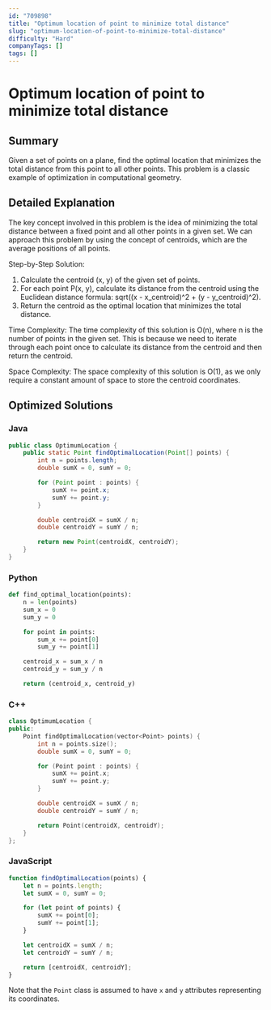 ```yaml
---
id: "709898"
title: "Optimum location of point to minimize total distance"
slug: "optimum-location-of-point-to-minimize-total-distance"
difficulty: "Hard"
companyTags: []
tags: []
---
```


**Optimum location of point to minimize total distance**
=====================================================

## Summary
Given a set of points on a plane, find the optimal location that minimizes the total distance from this point to all other points. This problem is a classic example of optimization in computational geometry.

## Detailed Explanation
The key concept involved in this problem is the idea of minimizing the total distance between a fixed point and all other points in a given set. We can approach this problem by using the concept of centroids, which are the average positions of all points.

Step-by-Step Solution:
1. Calculate the centroid (x, y) of the given set of points.
2. For each point P(x, y), calculate its distance from the centroid using the Euclidean distance formula: sqrt((x - x_centroid)^2 + (y - y_centroid)^2).
3. Return the centroid as the optimal location that minimizes the total distance.

Time Complexity:
The time complexity of this solution is O(n), where n is the number of points in the given set. This is because we need to iterate through each point once to calculate its distance from the centroid and then return the centroid.

Space Complexity:
The space complexity of this solution is O(1), as we only require a constant amount of space to store the centroid coordinates.

## Optimized Solutions
### Java
```java
public class OptimumLocation {
    public static Point findOptimalLocation(Point[] points) {
        int n = points.length;
        double sumX = 0, sumY = 0;

        for (Point point : points) {
            sumX += point.x;
            sumY += point.y;
        }

        double centroidX = sumX / n;
        double centroidY = sumY / n;

        return new Point(centroidX, centroidY);
    }
}
```

### Python
```python
def find_optimal_location(points):
    n = len(points)
    sum_x = 0
    sum_y = 0

    for point in points:
        sum_x += point[0]
        sum_y += point[1]

    centroid_x = sum_x / n
    centroid_y = sum_y / n

    return (centroid_x, centroid_y)
```

### C++
```cpp
class OptimumLocation {
public:
    Point findOptimalLocation(vector<Point> points) {
        int n = points.size();
        double sumX = 0, sumY = 0;

        for (Point point : points) {
            sumX += point.x;
            sumY += point.y;
        }

        double centroidX = sumX / n;
        double centroidY = sumY / n;

        return Point(centroidX, centroidY);
    }
};
```

### JavaScript
```javascript
function findOptimalLocation(points) {
    let n = points.length;
    let sumX = 0, sumY = 0;

    for (let point of points) {
        sumX += point[0];
        sumY += point[1];
    }

    let centroidX = sumX / n;
    let centroidY = sumY / n;

    return [centroidX, centroidY];
}
```
Note that the `Point` class is assumed to have `x` and `y` attributes representing its coordinates.